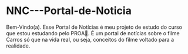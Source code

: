 # NNC---Portal-de-Noticia
Bem-Vindo(a). Esse Portal de Notícias é meu projeto de estudo do curso que estou estudando pelo PROA💙. É um portal de notícias sobre o filme Carros só que na vida real, ou seja, conceitos do filme voltado para a realidade.
